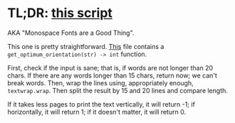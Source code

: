# TL;DR: [this script](solution.py)
AKA "Monospace Fonts are a Good Thing".

This one is pretty straightforward.
[This](solution.py) file contains a `get_optimum_orientation(str) -> int` function.

First, check if the input is sane; that is, if words are not longer than 20 chars.
If there are any words longer than 15 chars, return now; we can't break words.
Then, wrap the lines using, appropriately enough, `textwrap.wrap`.
Then split the result by 15 and 20 lines and compare length.

If it takes less pages to print the text vertically, it will return -1; if horizontally, it will return 1; if it doesn't matter, it will return 0.

